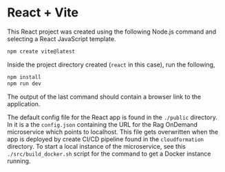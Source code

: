 # React + Vite

This React project was created using the following Node.js command and selecting a React JavaScript template.

```bash 
npm create vite@latest
```

Inside the project directory created (`react` in this case), run the following,

```bash
npm install
npm run dev
```

The output of the last command should contain a browser link to the application.

The default config file for the React app is found in the `./public` directory. In it is a the `config.json` containing the URL for the Rag OnDemand microservice which points to localhost. This file gets overwritten when the app is deployed by create CI/CD pipeline found in the `cloudformation` directory. To start a local instance of the microservice, see this `./src/build_docker.sh` script for the command to get a Docker instance running.

